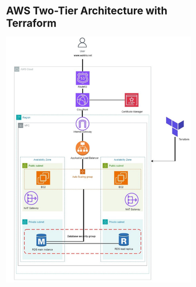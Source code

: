 # AWS Two-Tier Architecture with Terraform
![Architecture Diagram](https://raw.githubusercontent.com/waldra/Terraform-two-tier-Architecture/main/images/two-tier-architecture.jpg)
